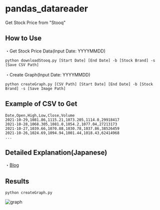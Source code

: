 # pandas_datareader
Get Stock Price from "Stooq"

## How to Use

・Get Stock Price Data(Input Date: YYYYMMDD)
```bash:bash
python downloadStooq.py [Start Date] [End Date] -b [Stock Brand] -s [Save CSV Path] 
```

・Create Graph(Input Date: YYYYMMDD)
```
python createGraph.py [CSV Path] [Start Date] [End Date] -b [Stock Brand] -s [Save Image Path] 
```

## Example of CSV to Get
```
Date,Open,High,Low,Close,Volume
2021-10-29,1081.86,1115.21,1073.205,1114.0,29918417
2021-10-28,1068.305,1081.0,1054.2,1077.04,27213173
2021-10-27,1039.66,1070.88,1030.78,1037.86,38526459
2021-10-26,1024.69,1094.94,1001.44,1018.43,62414968
...
```

## Detailed Explanation(Japanese)

・[Blog](https://atchicken.com/stooq_download/)




## Results
```bash:bash
python createGraph.py
```

![graph](https://user-images.githubusercontent.com/93382642/139573722-d2cb6256-447c-4237-8980-a57dc0ff1ca6.png)
